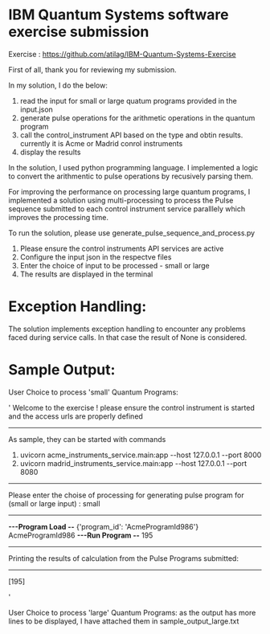 # IBM Quantum Systems software exercise submission

Exercise : https://github.com/atilag/IBM-Quantum-Systems-Exercise

First of all, thank you for reviewing my submission.

In my solution, I do the below:
1. read the input for small or large quatum programs provided in the input.json
2. generate pulse operations for the arithmetic operations in the quantum program 
3. call the control_instrument API based on the type and obtin results. currently it is Acme or Madrid conrol instruments
4. display the results

In the solution, I used python programming language.
I implemented a logic to convert the arithmentic to pulse operations by recusively parsing them.

For improving the performance on processing large quantum programs, I implemented a solution using multi-processing to process the Pulse sequence submitted to each control instrument service paralllely which improves the processing time.

To run the solution, please use generate_pulse_sequence_and_process.py
1. Please ensure the control instruments API services are active
2. Configure the input json in the respectve files
3. Enter the choice of input to be processed - small or large
4. The results are displayed in the terminal

# Exception Handling:
The solution implements exception handling to encounter any problems faced during service calls.
In that case the result of None is considered.


# Sample Output:

User Choice to process 'small' Quantum Programs:

'
Welcome to the exercise ! 
please ensure the control instrument is started and the access urls are properly defined
____________________________________________________________________________________________________________   
As sample, they can be started with commands 
 1. uvicorn acme_instruments_service.main:app --host 127.0.0.1 --port 8000 
 2. uvicorn madrid_instruments_service.main:app --host 127.0.0.1 --port 8080 
____________________________________________________________________________________________________________   
Please enter the choise of processing for generating pulse program for (small or large input) : small
 ______________________________________________________  
********---Program Load --********
{'program_id': 'AcmeProgramId986'}
AcmeProgramId986
********---Run Program --********
195
 ______________________________________________________  
Printing the results of calculation from the Pulse Programs submitted:
____________________________________________________________________________________________________________   
[195]

'


User Choice to process 'large' Quantum Programs:
as the output has more lines to be displayed, I have attached them in sample_output_large.txt
